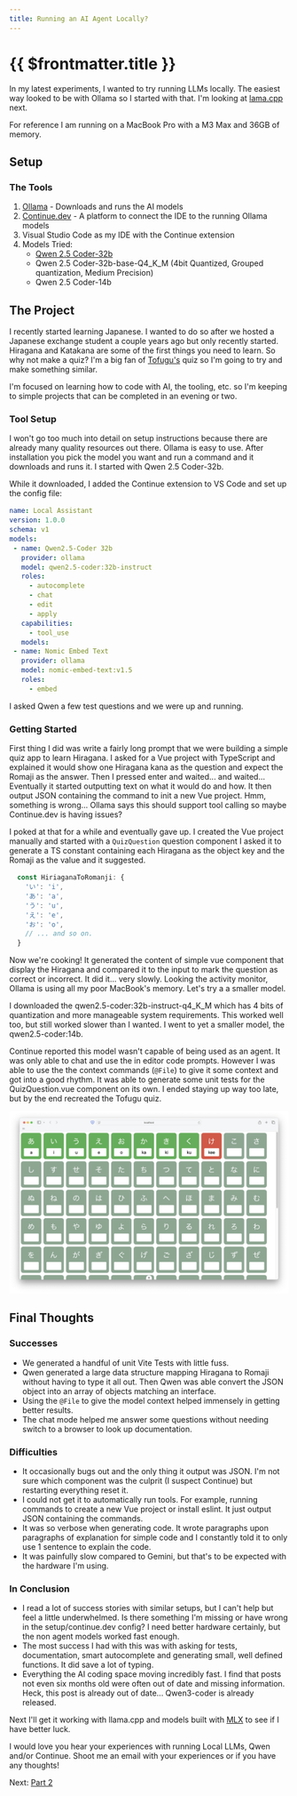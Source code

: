 ```yaml
---
title: Running an AI Agent Locally?
---
```


# {{ $frontmatter.title }}

In my latest experiments, I wanted to try running LLMs locally. The easiest way looked to be with Ollama so I started with that. I'm looking at [lama.cpp](https://github.com/ggml-org/llama.cpp) next.

For reference I am running on a MacBook Pro with a M3 Max and 36GB of memory.

## Setup

### The Tools

1. [Ollama](https://ollama.com) - Downloads and runs the AI models
2. [Continue.dev](https://www.continue.dev) - A platform to connect the IDE to the running Ollama models
3. Visual Studio Code as my IDE with the Continue extension
4. Models Tried:
    - [Qwen 2.5 Coder-32b](https://ollama.com/library/qwen2.5-coder)
    - Qwen 2.5 Coder-32b-base-Q4_K_M (4bit Quantized, Grouped quantization, Medium Precision)
    - Qwen 2.5 Coder-14b

## The Project

I recently started learning Japanese. I wanted to do so after we hosted a Japanese exchange student a couple years ago but only recently started. Hiragana and Katakana are some of the first things you need to learn. So why not make a quiz? I'm a big fan of [Tofugu's](https://kana-quiz.tofugu.com) quiz so I'm going to try and make something similar.

I'm focused on learning how to code with AI, the tooling, etc. so I'm keeping to simple projects that can be completed in an evening or two.

### Tool Setup

 I won't go too much into detail on setup instructions because there are already many quality resources out there. Ollama is easy to use. After installation you pick the model you want and run a command and it downloads and runs it. I started with Qwen 2.5 Coder-32b.

 While it downloaded, I added the Continue extension to VS Code and set up the config file:

 ```yaml
name: Local Assistant
version: 1.0.0
schema: v1
models:
  - name: Qwen2.5-Coder 32b
    provider: ollama
    model: qwen2.5-coder:32b-instruct
    roles:
      - autocomplete
      - chat
      - edit
      - apply
    capabilities:
      - tool_use
    models:
  - name: Nomic Embed Text
    provider: ollama
    model: nomic-embed-text:v1.5
    roles:
      - embed
 ```

I asked Qwen a few test questions and we were up and running.

### Getting Started

First thing I did was write a fairly long prompt that we were building a simple quiz app to learn Hiragana. I asked for a Vue project with TypeScript and explained it would show one Hiragana kana as the question and expect the Romaji as the answer. Then I pressed enter and waited... and waited... Eventually it started outputting text on what it would do and how. It then output JSON containing the command to init a new Vue project. Hmm, something is wrong... Ollama says this should support tool calling so maybe Continue.dev is having issues?

I poked at that for a while and eventually gave up. I created the Vue project manually and started with a `QuizQuestion` question component I asked it to generate a TS constant containing each Hiragana as the object key and the Romaji as the value and it suggested.

```TypeScript
  const HiriaganaToRomanji: {
    'い': 'i',
    'あ': 'a',
    'う': 'u',
    'え': 'e',
    'お': 'o',
    // ... and so on.
  }
```

Now we're cooking! It generated the content of simple vue component that display the Hiragana and compared it to the input to mark the question as correct or incorrect. It did it... very slowly. Looking the activity monitor, Ollama is using all my poor MacBook's memory. Let's try a a smaller model.

I downloaded the qwen2.5-coder:32b-instruct-q4_K_M which has 4 bits of quantization and more manageable system requirements. This worked well too, but still worked slower than I wanted. I went to yet a smaller model, the qwen2.5-coder:14b.

Continue reported this model wasn't capable of being used as an agent. It was only able to chat and use the in editor code prompts. However I was able to use the the context commands (`@File`) to give it some context and got into a good rhythm. It was able to generate some unit tests for the QuizQuestion.vue component on its own. I ended staying up way too late, but by the end recreated the Tofugu quiz.

![Quiz App Part 1](/public/posts/localllm/QuizApp_1.png)

## Final Thoughts

### Successes

- We generated a handful of unit Vite Tests with little fuss.
- Qwen generated a large data structure mapping Hiragana to Romaji without having to type it all out. Then Qwen was able convert the JSON object into an array of objects matching an interface.
- Using the `@File` to give the model context helped immensely in getting better results.
- The chat mode helped me answer some questions without needing switch to a browser to look up documentation.

### Difficulties

- It occasionally bugs out and the only thing it output was JSON. I'm not sure which component was the culprit (I suspect Continue) but restarting everything reset it.
- I could not get it to automatically run tools. For example, running commands to create a new Vue project or install eslint. It just output JSON containing the commands.
- It was so verbose when generating code. It wrote paragraphs upon paragraphs of explanation for simple code and I constantly told it to only use 1 sentence to explain the code.
- It was painfully slow compared to Gemini, but that's to be expected with the hardware I'm using.

### In Conclusion

- I read a lot of success stories with similar setups, but I can't help but feel a little underwhelmed. Is there something I'm missing or have wrong in the setup/continue.dev config? I need better hardware certainly, but the non agent models worked fast enough.
- The most success I had with this was with asking for tests, documentation, smart autocomplete and generating small, well defined functions. It did save a lot of typing.
- Everything the AI coding space moving incredibly fast. I find that posts not even six months old were often out of date and missing information. Heck, this post is already out of date... Qwen3-coder is already released.

Next I'll get it working with llama.cpp and models built with [MLX](https://opensource.apple.com/projects/mlx/) to see if I have better luck.

I would love you hear your experiences with running Local LLMs, Qwen and/or Continue. Shoot me an email with your experiences or if you have any thoughts!

Next: [Part 2](./2025-08-25_Local%20LLM%20With%20llama.cpp.md)

